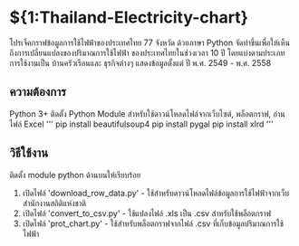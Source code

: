 ﻿# ${1:Thailand-Electricity-chart}
โปรเจ็คกราฟข้อมูลการใช้ไฟฟ้าของประเทศไทย 77 จังหวัด ด้วยภาษา Python
จัดทำขึ้นเพื่อให้เห็นถึงการเปลี่ยนแปลงของปริมาณการใช้ไฟฟ้า
ของประเทศไทยในช่วงเวลา 10 ปี โดยแบ่งตามประเภทการใช้งานเป็น บ้านครัวเรือนและ ธุรกิจต่างๆ
แสดงข้อมูลตั้งแต่ ปี พ.ศ. 2549 - พ.ศ. 2558

## ความต้องการ
Python 3+
ติดตั้ง Python Module
สำหรับใช้ดาวน์โหลดไฟล์จากเว็บไซต์, พล็อตกราฟ, อ่านไฟล์ Excel
'''
pip install beautifulsoup4
pip install pygal
pip install xlrd
'''

## วิธีใช้งาน
ติดตั้ง module python ด้านบนให้เรียบร้อย
1. เปิดไฟล์ 'download_row_data.py' - ใช้สำหรับดาวน์โหลดไฟล์ข้อมูลการใช้ไฟฟ้าจากเว็บสำนักงานสถิติแห่งชาติ
2. เปิดไฟล์ 'convert_to_csv.py' - ใช้แปลงไฟล์ .xls เป็น .csv สำหรับใช้พล็อตกราฟ
3. เปิดไฟล์ 'prot_chart.py' - ใช้สำหรับพล็อตกราฟจากไฟล์ .csv ที่เก็บข้อมูลปริมาณการใช้ไฟฟ้า

